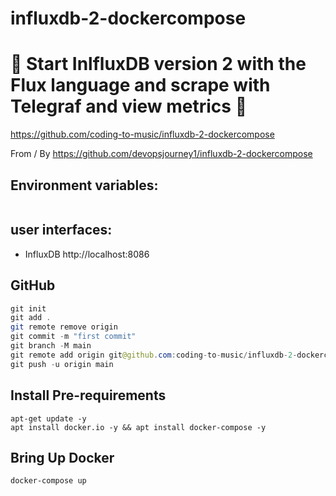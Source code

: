 # influxdb-2-dockercompose

# 🚀 Start InlfluxDB version 2 with the Flux language and scrape with Telegraf and view metrics 🚀

https://github.com/coding-to-music/influxdb-2-dockercompose

From / By https://github.com/devopsjourney1/influxdb-2-dockercompose

## Environment variables:

```java

```

## user interfaces:

- InfluxDB http://localhost:8086

## GitHub

```java
git init
git add .
git remote remove origin
git commit -m "first commit"
git branch -M main
git remote add origin git@github.com:coding-to-music/influxdb-2-dockercompose.git
git push -u origin main
```

## Install Pre-requirements

```
apt-get update -y
apt install docker.io -y && apt install docker-compose -y
```

## Bring Up Docker

```
docker-compose up
```
